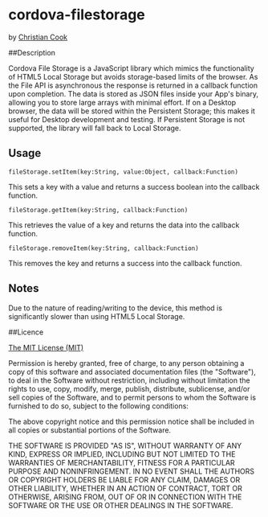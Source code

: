 # cordova-filestorage
by [Christian Cook](http://twitter.com/cookie_cookson)

##Description

Cordova File Storage is a JavaScript library which mimics the functionality of HTML5 Local Storage but avoids storage-based limits of the browser. As the File API is asynchronous the response is returned in a callback function upon completion. The data is stored as JSON files inside your App's binary, allowing you to store large arrays with minimal effort. If on a Desktop browser, the data will be stored within the Persistent Storage; this makes it useful for Desktop development and testing. If Persistent Storage is not supported, the library will fall back to Local Storage.

## Usage

```
fileStorage.setItem(key:String, value:Object, callback:Function)
```
This sets a key with a value and returns a success boolean into the callback function.

```
fileStorage.getItem(key:String, callback:Function)
```
This retrieves the value of a key and returns the data into the callback function.

```
fileStorage.removeItem(key:String, callback:Function)
```
This removes the key and returns a success into the callback function.

## Notes

Due to the nature of reading/writing to the device, this method is significantly slower than using HTML5 Local Storage.

##Licence

[The MIT License (MIT)](http://www.opensource.org/licenses/mit-license.html)

Permission is hereby granted, free of charge, to any person obtaining a copy
of this software and associated documentation files (the "Software"), to deal
in the Software without restriction, including without limitation the rights
to use, copy, modify, merge, publish, distribute, sublicense, and/or sell
copies of the Software, and to permit persons to whom the Software is
furnished to do so, subject to the following conditions:

The above copyright notice and this permission notice shall be included in
all copies or substantial portions of the Software.

THE SOFTWARE IS PROVIDED "AS IS", WITHOUT WARRANTY OF ANY KIND, EXPRESS OR
IMPLIED, INCLUDING BUT NOT LIMITED TO THE WARRANTIES OF MERCHANTABILITY,
FITNESS FOR A PARTICULAR PURPOSE AND NONINFRINGEMENT. IN NO EVENT SHALL THE
AUTHORS OR COPYRIGHT HOLDERS BE LIABLE FOR ANY CLAIM, DAMAGES OR OTHER
LIABILITY, WHETHER IN AN ACTION OF CONTRACT, TORT OR OTHERWISE, ARISING FROM,
OUT OF OR IN CONNECTION WITH THE SOFTWARE OR THE USE OR OTHER DEALINGS IN
THE SOFTWARE.
